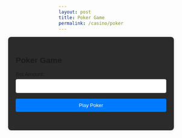 ```yaml
---
layout: post
title: Poker Game
permalink: /casino/poker
---
```

<title>Poker Game</title>
<style>
    body {
        font-family: Arial, sans-serif;
        margin: 0;
        padding: 20px;
        display: flex;
        flex-direction: column;
        align-items: center;
    }
    .container {
        max-width: 400px;
        width: 100%;
        background-color: #2b2b2b;
        padding: 20px;
        border-radius: 8px;
        box-shadow: 0 0 10px rgba(0, 0, 0, 0.1);
    }
    label {
        display: block;
        margin: 10px 0 5px;
    }
    input, button {
        width: 100%;
        padding: 10px;
        margin-bottom: 15px;
        border: 1px solid #ccc;
        border-radius: 4px;
    }
    button {
        background-color: #007bff;
        color: #fff;
        border: none;
        cursor: pointer;
    }
    button:hover {
        background-color: #0056b3;
    }
</style>

<body>
<div class="container">
    <h2>Poker Game</h2>
    <form id="pokerForm">
        <label for="betAmount">Bet Amount:</label>
        <input type="number" id="betAmount" name="betAmount" required min="500">
        <button type="submit">Play Poker</button>
    </form>
</div>

<script src="https://cdn.jsdelivr.net/npm/jwt-decode/build/jwt-decode.min.js"></script>
<script type="module">
    import { javaURI } from '../assets/js/api/config.js';

    function getCookie(name) {
        const cookies = document.cookie.split(';');
        for (let cookie of cookies) {
            const [key, value] = cookie.trim().split('=');
            if (key === name) {
                return decodeURIComponent(value);
            }
        }
        return null;
    }

    document.addEventListener('DOMContentLoaded', () => {
        const token = getCookie('jwt_java_spring');
        if (!token) {
            console.error("Token not found in cookies");
        } else {
            try {
                const decodedToken = jwt_decode(token); // Use global jwt_decode
                console.log("Decoded JWT:", decodedToken.sub); // Log the email or user ID
            } catch (err) {
                console.error('Error decoding token:', err);
            }
        }

        const pokerForm = document.getElementById('pokerForm');

        // Form submission
        pokerForm.addEventListener('submit', async (e) => {
            e.preventDefault();
            const betAmount = parseFloat(document.getElementById('betAmount').value);

            if (!token) {
                alert('Token is missing. Please log in again.');
                return;
            }

            const email = jwt_decode(token).sub; // Extract user email from token
            const betData = {
                bet: betAmount,
                email: email,
            };

            try {
                const response = await fetch(`${javaURI}/api/casino/poker/play`, {
                    method: 'POST',
                    headers: {
                        'Content-Type': 'application/json',
                        'Authorization': `Bearer ${token}`,
                    },
                    body: JSON.stringify(betData),
                });

                if (!response.ok) {
                    throw new Error(`HTTP error! status: ${response.status}`);
                }

                const result = await response.json();
                if (result && result.playerWin !== undefined && result.updatedBalance !== undefined) {
                    const message = result.playerWin
                        ? `You won! 🎉\nUpdated Balance: $${result.updatedBalance}`
                        : `You lost! 😞\nUpdated Balance: $${result.updatedBalance}`;
                    alert(message);
                } else {
                    alert('Unexpected response format. Please check the API.');
                }
            } catch (error) {
                console.error('Error during fetch:', error);
                alert('An error occurred. Please try again.');
            }
        });
    });
</script>
</body>
